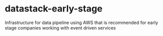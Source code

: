 # datastack-early-stage
Infrastructure for data pipeline using AWS that is recommended for early stage companies working with event driven services
